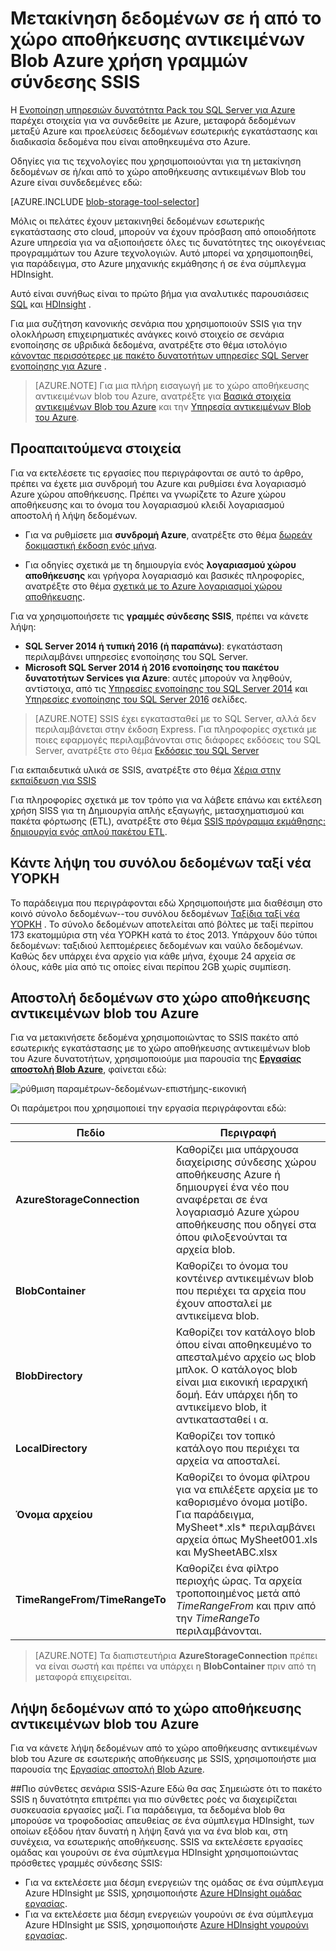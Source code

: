 <properties
    pageTitle="Μετακίνηση δεδομένων σε ή από το χώρο αποθήκευσης αντικειμένων Blob Azure χρήση γραμμών σύνδεσης SSIS | Microsoft Azure"
    description="Μετακίνηση δεδομένων προς ή από χώρο αποθήκευσης αντικειμένων Blob Azure μέσω SSIS γραμμές σύνδεσης."
    services="machine-learning,storage"
    documentationCenter=""
    authors="bradsev"
    manager="jhubbard"
    editor="cgronlun" />

<tags
    ms.service="machine-learning"
    ms.workload="data-services"
    ms.tgt_pltfrm="na"
    ms.devlang="na"
    ms.topic="article"
    ms.date="09/14/2016"
    ms.author="bradsev" />

# <a name="move-data-to-or-from-azure-blob-storage-using-ssis-connectors"></a>Μετακίνηση δεδομένων σε ή από το χώρο αποθήκευσης αντικειμένων Blob Azure χρήση γραμμών σύνδεσης SSIS

Η [Ενοποίηση υπηρεσιών δυνατότητα Pack του SQL Server για Azure](https://msdn.microsoft.com/library/mt146770.aspx) παρέχει στοιχεία για να συνδεθείτε με Azure, μεταφορά δεδομένων μεταξύ Azure και προελεύσεις δεδομένων εσωτερικής εγκατάστασης και διαδικασία δεδομένα που είναι αποθηκευμένα στο Azure.

Οδηγίες για τις τεχνολογίες που χρησιμοποιούνται για τη μετακίνηση δεδομένων σε ή/και από το χώρο αποθήκευσης αντικειμένων Blob του Azure είναι συνδεδεμένες εδώ:

[AZURE.INCLUDE [blob-storage-tool-selector](../../includes/machine-learning-blob-storage-tool-selector.md)]


Μόλις οι πελάτες έχουν μετακινηθεί δεδομένων εσωτερικής εγκατάστασης στο cloud, μπορούν να έχουν πρόσβαση από οποιοδήποτε Azure υπηρεσία για να αξιοποιήσετε όλες τις δυνατότητες της οικογένειας προγραμμάτων του Azure τεχνολογιών. Αυτό μπορεί να χρησιμοποιηθεί, για παράδειγμα, στο Azure μηχανικής εκμάθησης ή σε ένα σύμπλεγμα HDInsight.

Αυτό είναι συνήθως είναι το πρώτο βήμα για αναλυτικές παρουσιάσεις [SQL](machine-learning-data-science-process-sql-walkthrough.md) και [HDInsight](machine-learning-data-science-process-hive-walkthrough.md) .

Για μια συζήτηση κανονικής σενάρια που χρησιμοποιούν SSIS για την ολοκλήρωση επιχειρηματικές ανάγκες κοινό στοιχείο σε σενάρια ενοποίησης σε υβριδικά δεδομένα, ανατρέξτε στο θέμα ιστολόγιο [κάνοντας περισσότερες με πακέτο δυνατοτήτων υπηρεσίες SQL Server ενοποίησης για Azure](http://blogs.msdn.com/b/ssis/archive/2015/06/25/doing-more-with-sql-server-integration-services-feature-pack-for-azure.aspx) .

> [AZURE.NOTE] Για μια πλήρη εισαγωγή με το χώρο αποθήκευσης αντικειμένων blob του Azure, ανατρέξτε για [Βασικά στοιχεία αντικειμένων Blob του Azure](../storage/storage-dotnet-how-to-use-blobs.md) και την [Υπηρεσία αντικειμένων Blob του Azure](https://msdn.microsoft.com/library/azure/dd179376.aspx).

## <a name="prerequisites"></a>Προαπαιτούμενα στοιχεία

Για να εκτελέσετε τις εργασίες που περιγράφονται σε αυτό το άρθρο, πρέπει να έχετε μια συνδρομή του Azure και ρυθμίσει ένα λογαριασμό Azure χώρου αποθήκευσης. Πρέπει να γνωρίζετε το Azure χώρου αποθήκευσης και το όνομα του λογαριασμού κλειδί λογαριασμού αποστολή ή λήψη δεδομένων.

- Για να ρυθμίσετε μια **συνδρομή Azure**, ανατρέξτε στο θέμα [δωρεάν δοκιμαστική έκδοση ενός μήνα](https://azure.microsoft.com/pricing/free-trial/).

- Για οδηγίες σχετικά με τη δημιουργία ενός **λογαριασμού χώρου αποθήκευσης** και γρήγορα λογαριασμό και βασικές πληροφορίες, ανατρέξτε στο θέμα [σχετικά με το Azure λογαριασμοί χώρου αποθήκευσης](../storage/storage-create-storage-account.md).


Για να χρησιμοποιήσετε τις **γραμμές σύνδεσης SSIS**, πρέπει να κάνετε λήψη:

- **SQL Server 2014 ή τυπική 2016 (ή παραπάνω)**: εγκατάσταση περιλαμβάνει υπηρεσίες ενοποίησης του SQL Server.
- **Microsoft SQL Server 2014 ή 2016 ενοποίησης του πακέτου δυνατοτήτων Services για Azure**: αυτές μπορούν να ληφθούν, αντίστοιχα, από τις [Υπηρεσίες ενοποίησης του SQL Server 2014](http://www.microsoft.com/download/details.aspx?id=47366) και [Υπηρεσίες ενοποίησης του SQL Server 2016](https://www.microsoft.com/download/details.aspx?id=49492) σελίδες.

> [AZURE.NOTE] SSIS έχει εγκατασταθεί με το SQL Server, αλλά δεν περιλαμβάνεται στην έκδοση Express. Για πληροφορίες σχετικά με ποιες εφαρμογές περιλαμβάνονται στις διάφορες εκδόσεις του SQL Server, ανατρέξτε στο θέμα [Εκδόσεις του SQL Server](http://www.microsoft.com/en-us/server-cloud/products/sql-server-editions/)

Για εκπαιδευτικά υλικά σε SSIS, ανατρέξτε στο θέμα [Χέρια στην εκπαίδευση για SSIS](http://www.microsoft.com/download/details.aspx?id=20766)

Για πληροφορίες σχετικά με τον τρόπο για να λάβετε επάνω και εκτέλεση χρήση SISS για τη Δημιουργία απλής εξαγωγής, μετασχηματισμού και πακέτα φόρτωσης (ETL), ανατρέξτε στο θέμα [SSIS πρόγραμμα εκμάθησης: δημιουργία ενός απλού πακέτου ETL](https://msdn.microsoft.com/library/ms169917.aspx).

## <a name="download-nyc-taxi-dataset"></a>Κάντε λήψη του συνόλου δεδομένων ταξί νέα ΥΌΡΚΗ  
Το παράδειγμα που περιγράφονται εδώ Χρησιμοποιήστε μια διαθέσιμη στο κοινό σύνολο δεδομένων--του συνόλου δεδομένων [Ταξίδια ταξί νέα ΥΌΡΚΗ](http://www.andresmh.com/nyctaxitrips/) . Το σύνολο δεδομένων αποτελείται από βόλτες με ταξί περίπου 173 εκατομμύρια στη νέα ΥΌΡΚΗ κατά το έτος 2013. Υπάρχουν δύο τύποι δεδομένων: ταξιδιού λεπτομέρειες δεδομένων και ναύλο δεδομένων. Καθώς δεν υπάρχει ένα αρχείο για κάθε μήνα, έχουμε 24 αρχεία σε όλους, κάθε μία από τις οποίες είναι περίπου 2GB χωρίς συμπίεση.


## <a name="upload-data-to-azure-blob-storage"></a>Αποστολή δεδομένων στο χώρο αποθήκευσης αντικειμένων blob του Azure
Για να μετακινήσετε δεδομένα χρησιμοποιώντας το SSIS πακέτο από εσωτερικής εγκατάστασης με το χώρο αποθήκευσης αντικειμένων blob του Azure δυνατοτήτων, χρησιμοποιούμε μια παρουσία της [**Εργασίας αποστολή Blob Azure**](https://msdn.microsoft.com/library/mt146776.aspx), φαίνεται εδώ:

![ρύθμιση παραμέτρων-δεδομένων-επιστήμης-εικονική](./media/machine-learning-data-science-move-data-to-azure-blob-using-ssis/ssis-azure-blob-upload-task.png)


Οι παράμετροι που χρησιμοποιεί την εργασία περιγράφονται εδώ:


Πεδίο|Περιγραφή|
----------------------|----------------|
**AzureStorageConnection**|Καθορίζει μια υπάρχουσα διαχείρισης σύνδεσης χώρου αποθήκευσης Azure ή δημιουργεί ένα νέο που αναφέρεται σε ένα λογαριασμό Azure χώρου αποθήκευσης που οδηγεί στα όπου φιλοξενούνται τα αρχεία blob.|
**BlobContainer**|Καθορίζει το όνομα του κοντέινερ αντικειμένων blob που περιέχει τα αρχεία που έχουν αποσταλεί με αντικείμενα blob.|
**BlobDirectory**|Καθορίζει τον κατάλογο blob όπου είναι αποθηκευμένο το απεσταλμένο αρχείο ως blob μπλοκ. Ο κατάλογος blob είναι μια εικονική ιεραρχική δομή. Εάν υπάρχει ήδη το αντικείμενο blob, it αντικατασταθεί ι α.|
**LocalDirectory**|Καθορίζει τον τοπικό κατάλογο που περιέχει τα αρχεία να αποσταλεί.|
**Όνομα αρχείου**|Καθορίζει το όνομα φίλτρου για να επιλέξετε αρχεία με το καθορισμένο όνομα μοτίβο. Για παράδειγμα, MySheet\*.xls\* περιλαμβάνει αρχεία όπως MySheet001.xls και MySheetABC.xlsx|
**TimeRangeFrom/TimeRangeTo**|Καθορίζει ένα φίλτρο περιοχής ώρας. Τα αρχεία τροποποιημένος μετά από *TimeRangeFrom* και πριν από την *TimeRangeTo* περιλαμβάνονται.|


> [AZURE.NOTE] Τα διαπιστευτήρια **AzureStorageConnection** πρέπει να είναι σωστή και πρέπει να υπάρχει η **BlobContainer** πριν από τη μεταφορά επιχειρείται.

## <a name="download-data-from-azure-blob-storage"></a>Λήψη δεδομένων από το χώρο αποθήκευσης αντικειμένων blob του Azure

Για να κάνετε λήψη δεδομένων από το χώρο αποθήκευσης αντικειμένων blob του Azure σε εσωτερικής αποθήκευσης με SSIS, χρησιμοποιήστε μια παρουσία της [Εργασίας αποστολή Blob Azure](https://msdn.microsoft.com/library/mt146779.aspx).

##<a name="more-advanced-ssis-azure-scenarios"></a>Πιο σύνθετες σενάρια SSIS-Azure
Εδώ θα σας Σημειώστε ότι το πακέτο SSIS η δυνατότητα επιτρέπει για πιο σύνθετες ροές να διαχειρίζεται συσκευασία εργασίες μαζί. Για παράδειγμα, τα δεδομένα blob θα μπορούσε να τροφοδοσίας απευθείας σε ένα σύμπλεγμα HDInsight, των οποίων εξόδου ήταν δυνατή η λήψη ξανά για να ένα blob και, στη συνέχεια, να εσωτερικής αποθήκευσης. SSIS να εκτελέσετε εργασίες ομάδας και γουρούνι σε ένα σύμπλεγμα HDInsight χρησιμοποιώντας πρόσθετες γραμμές σύνδεσης SSIS:

- Για να εκτελέσετε μια δέσμη ενεργειών της ομάδας σε ένα σύμπλεγμα Azure HDInsight με SSIS, χρησιμοποιήστε [Azure HDInsight ομάδας εργασίας](https://msdn.microsoft.com/library/mt146771.aspx).
- Για να εκτελέσετε μια δέσμη ενεργειών γουρούνι σε ένα σύμπλεγμα Azure HDInsight με SSIS, χρησιμοποιήστε [Azure HDInsight γουρούνι εργασίας](https://msdn.microsoft.com/library/mt146781.aspx).

